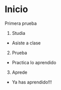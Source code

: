 # Inicio
Primera prueba

1. Studia
 * Asiste a clase
2. Prueba
 * Practica lo aprendido
3. Aprede
 * Ya has aprendido!!!

